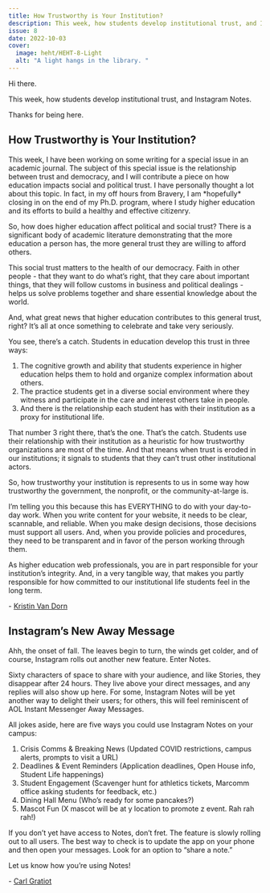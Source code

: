 ```yaml
---
title: How Trustworthy is Your Institution?
description: This week, how students develop institutional trust, and Instagram Notes.
issue: 8
date: 2022-10-03
cover:
  image: heht/HEHT-8-Light
  alt: "A light hangs in the library. "
---
```


Hi there.

This week, how students develop institutional trust, and Instagram Notes.

Thanks for being here.

How Trustworthy is Your Institution?
------------------------------------

This week, I have been working on some writing for a special issue in an academic journal. The subject of this special issue is the relationship between trust and democracy, and I will contribute a piece on how education impacts social and political trust. I have personally thought a lot about this topic. In fact, in my off hours from Bravery, I am \*hopefully\* closing in on the end of my Ph.D. program, where I study higher education and its efforts to build a healthy and effective citizenry.

So, how does higher education affect political and social trust? There is a significant body of academic literature demonstrating that the more education a person has, the more general trust they are willing to afford others.

This social trust matters to the health of our democracy. Faith in other people - that they want to do what’s right, that they care about important things, that they will follow customs in business and political dealings - helps us solve problems together and share essential knowledge about the world.  

And, what great news that higher education contributes to this general trust, right? It’s all at once something to celebrate and take very seriously.

You see, there’s a catch. Students in education develop this trust in three ways:

1. The cognitive growth and ability that students experience in higher education helps them to hold and organize complex information about others.
2. The practice students get in a diverse social environment where they witness and participate in the care and interest others take in people.
3. And there is the relationship each student has with their institution as a proxy for institutional life.

That number 3 right there, that’s the one. That’s the catch. Students use their relationship with their institution as a heuristic for how trustworthy organizations are most of the time. And that means when trust is eroded in our institutions; it signals to students that they can’t trust other institutional actors.

So, how trustworthy your institution is represents to us in some way how trustworthy the government, the nonprofit, or the community-at-large is.

I’m telling you this because this has EVERYTHING to do with your day-to-day work. When you write content for your website, it needs to be clear, scannable, and reliable. When you make design decisions, those decisions must support all users. And, when you provide policies and procedures, they need to be transparent and in favor of the person working through them.

As higher education web professionals, you are in part responsible for your institution’s integrity. And, in a very tangible way, that makes you partly responsible for how committed to our institutional life students feel in the long term.

\- [Kristin Van Dorn](https://twitter.com/yossariansghost?utm_campaign=Higher%20Ed%20Hot%20Takes&utm_medium=email&utm_source=Revue%20newsletter)

Instagram’s New Away Message
----------------------------

Ahh, the onset of fall. The leaves begin to turn, the winds get colder, and of course, Instagram rolls out another new feature. Enter Notes.

Sixty characters of space to share with your audience, and like Stories, they disappear after 24 hours. They live above your direct messages, and any replies will also show up here. For some, Instagram Notes will be yet another way to delight their users; for others, this will feel reminiscent of AOL Instant Messenger Away Messages.

All jokes aside, here are five ways you could use Instagram Notes on your campus:

1. Crisis Comms & Breaking News (Updated COVID restrictions, campus alerts, prompts to visit a URL)
2. Deadlines & Event Reminders (Application deadlines, Open House info, Student Life happenings)
3. Student Engagement (Scavenger hunt for athletics tickets, Marcomm office asking students for feedback, etc.)
4. Dining Hall Menu (Who’s ready for some pancakes?)
5. Mascot Fun (X mascot will be at y location to promote z event. Rah rah rah!)

If you don’t yet have access to Notes, don’t fret. The feature is slowly rolling out to all users. The best way to check is to update the app on your phone and then open your messages. Look for an option to “share a note.”

Let us know how you’re using Notes!

\- [Carl Gratiot](https://twitter.com/CarlGratiot?utm_campaign=Higher%20Ed%20Hot%20Takes&utm_medium=email&utm_source=Revue%20newsletter)
